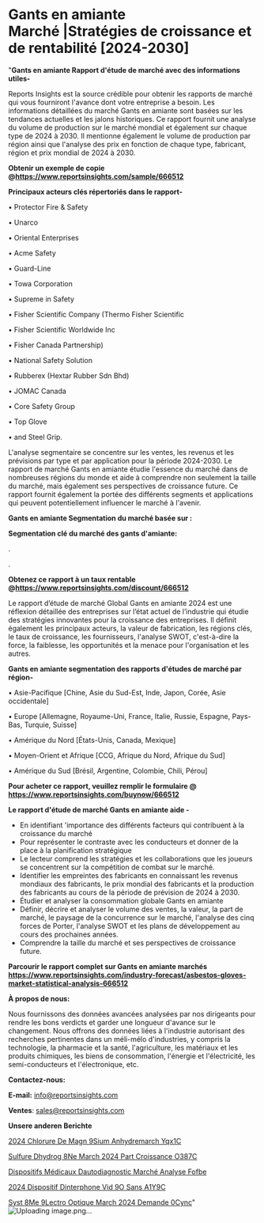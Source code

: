 # Gants en amiante Marché |Stratégies de croissance et de rentabilité [2024-2030]

"<strong>Gants en amiante Rapport d'étude de marché avec des informations utiles-</strong>

Reports Insights est la source crédible pour obtenir les rapports de marché qui vous fourniront l'avance dont votre entreprise a besoin. Les informations détaillées du marché Gants en amiante sont basées sur les tendances actuelles et les jalons historiques. Ce rapport fournit une analyse du volume de production sur le marché mondial et également sur chaque type de 2024 à 2030. Il mentionne également le volume de production par région ainsi que l'analyse des prix en fonction de chaque type, fabricant, région et prix mondial de 2024 à 2030.

<strong><b>Obtenir un exemple de copie @</b></strong><a href=https://www.reportsinsights.com/sample/666512><strong><b>https://www.reportsinsights.com/sample/666512</b></strong></a>

<b>Principaux acteurs clés répertoriés dans le rapport-</b>

<b> </b>• Protector Fire & Safety

• Unarco

• Oriental Enterprises

• Acme Safety

• Guard-Line

• Towa Corporation

• Supreme in Safety

• Fisher Scientific Company (Thermo Fisher Scientific

• Fisher Scientific Worldwide Inc

• Fisher Canada Partnership)

• National Safety Solution

• Rubberex (Hextar Rubber Sdn Bhd)

• JOMAC Canada

• Core Safety Group

• Top Glove

• and Steel Grip.

L'analyse segmentaire se concentre sur les ventes, les revenus et les prévisions par type et par application pour la période 2024-2030. Le rapport de marché Gants en amiante étudie l'essence du marché dans de nombreuses régions du monde et aide à comprendre non seulement la taille du marché, mais également ses perspectives de croissance future. Ce rapport fournit également la portée des différents segments et applications qui peuvent potentiellement influencer le marché à l'avenir.

<strong>Gants en amiante Segmentation du marché basée sur :</strong>

<strong> Segmentation clé du marché des gants d'amiante: </strong>

.

.

<strong><b>Obtenez ce rapport à un taux rentable @</b></strong><a href=https://www.reportsinsights.com/discount/666512><strong><b>https://www.reportsinsights.com/discount/666512</b></strong></a>

Le rapport d’étude de marché Global Gants en amiante 2024 est une réflexion détaillée des entreprises sur l’état actuel de l’industrie qui étudie des stratégies innovantes pour la croissance des entreprises. Il définit également les principaux acteurs, la valeur de fabrication, les régions clés, le taux de croissance, les fournisseurs, l'analyse SWOT, c'est-à-dire la force, la faiblesse, les opportunités et la menace pour l'organisation et les autres.

<strong>Gants en amiante segmentation des rapports d'études de marché par région-</strong>

• Asie-Pacifique [Chine, Asie du Sud-Est, Inde, Japon, Corée, Asie occidentale]

• Europe [Allemagne, Royaume-Uni, France, Italie, Russie, Espagne, Pays-Bas, Turquie, Suisse]

• Amérique du Nord [États-Unis, Canada, Mexique]

• Moyen-Orient et Afrique [CCG, Afrique du Nord, Afrique du Sud]

• Amérique du Sud [Brésil, Argentine, Colombie, Chili, Pérou]

<strong>Pour acheter ce rapport, veuillez remplir le formulaire @   <a href=https://www.reportsinsights.com/buynow/666512>https://www.reportsinsights.com/buynow/666512</a></strong>

<strong>Le rapport d'étude de marché Gants en amiante aide -</strong>
<ul>
  <li>En identifiant 'importance des différents facteurs qui contribuent à la croissance du marché</li>
  <li>Pour représenter le contraste avec les conducteurs et donner de la place à la planification stratégique</li>
  <li>Le lecteur comprend les stratégies et les collaborations que les joueurs se concentrent sur la compétition de combat sur le marché.</li>
  <li>Identifier les empreintes des fabricants en connaissant les revenus mondiaux des fabricants, le prix mondial des fabricants et la production des fabricants au cours de la période de prévision de 2024 à 2030.</li>
  <li>Étudier et analyser la consommation globale Gants en amiante</li>
  <li>Définir, décrire et analyser le volume des ventes, la valeur, la part de marché, le paysage de la concurrence sur le marché, l'analyse des cinq forces de Porter, l'analyse SWOT et les plans de développement au cours des prochaines années.</li>
  <li>Comprendre la taille du marché et ses perspectives de croissance future.</li>
</ul>

<strong>Parcourir le rapport complet sur Gants en amiante marchés <a href=https://www.reportsinsights.com/industry-forecast/asbestos-gloves-market-statistical-analysis-666512>https://www.reportsinsights.com/industry-forecast/asbestos-gloves-market-statistical-analysis-666512</a></strong>

<strong>À propos de nous:</strong>

Nous fournissons des données avancées analysées par nos dirigeants pour rendre les bons verdicts et garder une longueur d'avance sur le changement. Nous offrons des données liées à l'industrie autorisant des recherches pertinentes dans un méli-mélo d'industries, y compris la technologie, la pharmacie et la santé, l'agriculture, les matériaux et les produits chimiques, les biens de consommation, l'énergie et l'électricité, les semi-conducteurs et l'électronique, etc.

<strong>Contactez-nous:</strong>

<strong>E-mail:</strong> <a href=mailto:info@reportsinsights.com>info@reportsinsights.com</a>

<strong>Ventes</strong>: <a href=mailto:sales@reportsinsights.com>sales@reportsinsights.com</a>

<strong>Unsere anderen Berichte</strong>

<a href=https://www.linkedin.com/pulse/2024-chlorure-de-magn%C3%A9sium-anhydremarch%C3%A9-yqx1c/>2024 Chlorure De Magn 9Sium Anhydremarch Yqx1C</a>

<a href=https://www.linkedin.com/pulse/sulfure-dhydrog%C3%A8ne-march%C3%A9-2024-part-croissance-o387c/>Sulfure Dhydrog 8Ne March 2024 Part Croissance O387C</a>

<a href=https://www.linkedin.com/pulse/dispositifs-médicaux-dautodiagnostic-marché-analyse-fofbe/>Dispositifs Médicaux Dautodiagnostic Marché Analyse Fofbe</a>

<a href=https://www.linkedin.com/pulse/2024-dispositif-dinterphone-vid%C3%A9o-sans-a1y9c/>2024 Dispositif Dinterphone Vid 9O Sans A1Y9C</a>

<a href=https://www.linkedin.com/pulse/syst%C3%A8me-%C3%A9lectro-optique-march%C3%A9-2024-demande-0cync/>Syst 8Me  9Lectro Optique March 2024 Demande 0Cync</a>"
![Uploading image.png…]()
